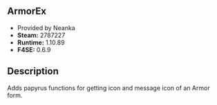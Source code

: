 ## ArmorEx
* Provided by Neanka
* **Steam:** 2787227
* **Runtime:** 1.10.89
* **F4SE:** 0.6.9

## Description
Adds papyrus functions for getting icon and message icon of an Armor form.
